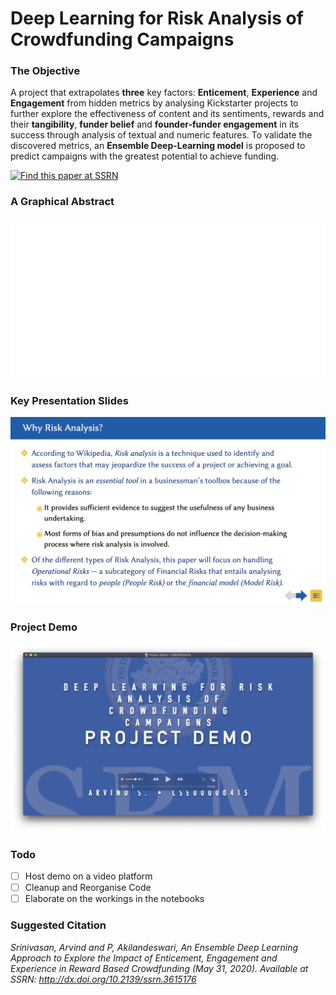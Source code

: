 # Deep Learning for Risk Analysis of Crowdfunding Campaigns

### The Objective

A project that extrapolates **three** key factors: **Enticement**, **Experience** and **Engagement** from hidden metrics by analysing Kickstarter projects to further explore the effectiveness of content and its sentiments, rewards and their **tangibility**, **funder belief** and **founder-funder engagement** in its success through analysis of textual and numeric features. To validate the discovered metrics, an **Ensemble Deep-Learning model** is proposed to predict campaigns with the greatest potential to achieve funding. 

[![Find this paper at SSRN](https://img.shields.io/static/v1?label=Find%20Paper%20at&message=SSRN&color=blue)](https://papers.ssrn.com/sol3/papers.cfm?abstract_id=3615176)

### A Graphical Abstract
![Graphical Abstract](https://github.com/arvindcheenu/Deep-Learning-for-Risk-Analysis-of-Crowdfunding-Campaigns/blob/master/archdiagram.gif?raw=true)

### Key Presentation Slides
![Presentation Snapshots](https://github.com/arvindcheenu/Deep-Learning-for-Risk-Analysis-of-Crowdfunding-Campaigns/blob/master/presentation-snaps.gif?raw=true)

### Project Demo
[![Watch the Demo](https://github.com/arvindcheenu/Deep-Learning-for-Risk-Analysis-of-Crowdfunding-Campaigns/blob/master/demo-screenshot.png?raw=true)](https://github.com/arvindcheenu/Deep-Learning-for-Risk-Analysis-of-Crowdfunding-Campaigns/blob/master/project-demo.mp4?raw=true)

### Todo
- [ ] Host demo on a video platform
- [ ] Cleanup and Reorganise Code
- [ ] Elaborate on the workings in the notebooks

### Suggested Citation
*Srinivasan, Arvind and P, Akilandeswari, An Ensemble Deep Learning Approach to Explore the Impact of Enticement, Engagement and Experience in Reward Based Crowdfunding (May 31, 2020). Available at SSRN: http://dx.doi.org/10.2139/ssrn.3615176*
